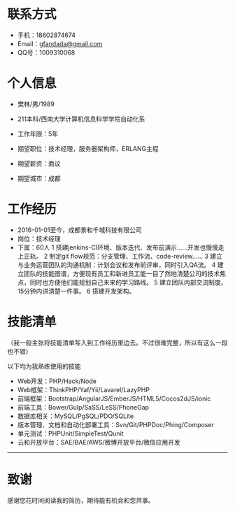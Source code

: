 # 联系方式

- 手机：18602874674
- Email：gfandada@gmail.com
- QQ号：1009310068

# 个人信息

 - 樊林/男/1989 
 - 211本科/西南大学计算机信息科学学院自动化系 
 - 工作年限：5年

 - 期望职位：技术经理，服务器架构师，ERLANG主程
 - 期望薪资：面议
 - 期望城市：成都

# 工作经历
 - 2016-01-01至今，成都景和千城科技有限公司 
 - 岗位：技术经理
 - 下属：60人
   1 搭建jenkins-CI环境、版本迭代、发布前演示……开发也慢慢走上正轨。
   2 制定git flow规范：分支管理、工作流、code-review……
   3 建立与业务运营团队的沟通机制：计划会议和发布前评审，同时引入QA流。
   4 建立团队的技能图谱，方便现有员工和新进员工能一目了然地清楚公司的技术焦点，同时也方便他们能规划自己未来的学习路线。
   5 建立团队内部交流制度，15分钟内讲清楚一件事。
   6 搭建开发架构。

# 技能清单
（我一般主张将技能清单写入到工作经历里边去。不过很难完整，所以有这么一段也不错）

以下均为我熟练使用的技能

- Web开发：PHP/Hack/Node
- Web框架：ThinkPHP/Yaf/Yii/Lavarel/LazyPHP
- 前端框架：Bootstrap/AngularJS/EmberJS/HTML5/Cocos2dJS/ionic
- 前端工具：Bower/Gulp/SaSS/LeSS/PhoneGap
- 数据库相关：MySQL/PgSQL/PDO/SQLite
- 版本管理、文档和自动化部署工具：Svn/Git/PHPDoc/Phing/Composer
- 单元测试：PHPUnit/SimpleTest/Qunit
- 云和开放平台：SAE/BAE/AWS/微博开放平台/微信应用开发

---

# 致谢
感谢您花时间阅读我的简历，期待能有机会和您共事。

